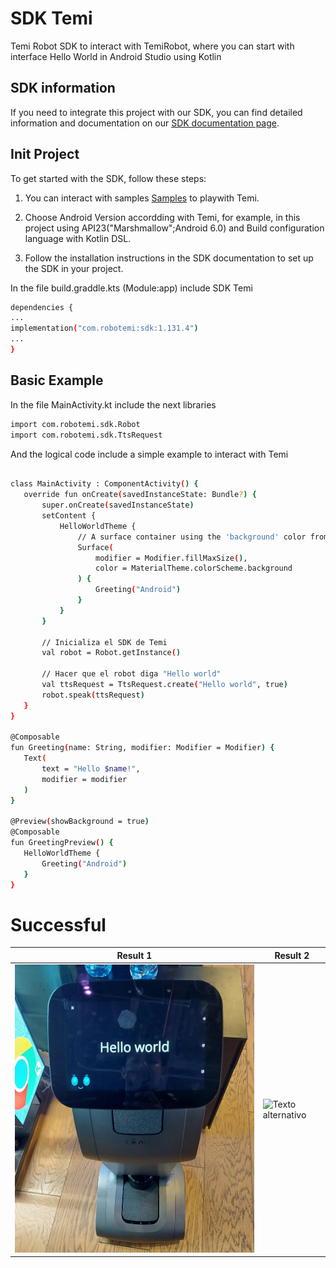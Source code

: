 # SDK Temi

Temi Robot SDK to interact with TemiRobot, where you can start with interface Hello World in Android Studio using Kotlin

## SDK information

If you need to integrate this project with our SDK, you can find detailed information and documentation on our [SDK documentation page](https://github.com/robotemi/sdk).


## Init Project

To get started with the SDK, follow these steps:

1. You can interact with samples [Samples](https://github.com/robotemi/sdk/tree/master/sample) to playwith Temi.

2. Choose Android Version accordding with Temi, for example, in this project using API23("Marshmallow";Android 6.0) and Build configuration language with Kotlin DSL.


3. Follow the installation instructions in the SDK documentation to set up the SDK in your project.

In the file build.graddle.kts (Module:app) include SDK Temi

```bash
dependencies {
...
implementation("com.robotemi:sdk:1.131.4")
...
}
```

## Basic Example

In the file MainActivity.kt include the next libraries

```bash
import com.robotemi.sdk.Robot
import com.robotemi.sdk.TtsRequest
```
 And the logical code include a simple example to interact with Temi

 ```bash
 
 class MainActivity : ComponentActivity() {
    override fun onCreate(savedInstanceState: Bundle?) {
        super.onCreate(savedInstanceState)
        setContent {
            HelloWorldTheme {
                // A surface container using the 'background' color from the theme
                Surface(
                    modifier = Modifier.fillMaxSize(),
                    color = MaterialTheme.colorScheme.background
                ) {
                    Greeting("Android")
                }
            }
        }

        // Inicializa el SDK de Temi
        val robot = Robot.getInstance()

        // Hacer que el robot diga "Hello world"
        val ttsRequest = TtsRequest.create("Hello world", true)
        robot.speak(ttsRequest)
    }
}

@Composable
fun Greeting(name: String, modifier: Modifier = Modifier) {
    Text(
        text = "Hello $name!",
        modifier = modifier
    )
}

@Preview(showBackground = true)
@Composable
fun GreetingPreview() {
    HelloWorldTheme {
        Greeting("Android")
    }
}
 
 ```
# Successful

| Result 1 | Result 2 |
| --------- | --------- |
| ![Texto alternativo](img/temi.jpg) | ![Texto alternativo](img/temi.gif) |




